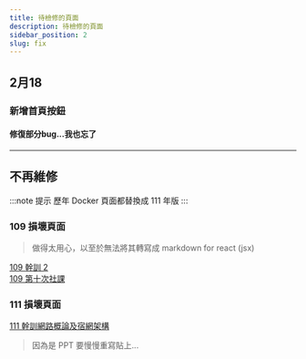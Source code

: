 ```yaml
---
title: 待檢修的頁面
description: 待檢修的頁面
sidebar_position: 2
slug: fix
---
```


## 2月18

### 新增首頁按鈕

#### 修復部分bug...我也忘了





-----
## 不再維修

:::note 提示
歷年 Docker 頁面都替換成 111 年版
:::

### 109 損壞頁面

> 做得太用心，以至於無法將其轉寫成 markdown for react (jsx)

[109 幹訓 2](/109/上學期/2020-11-21%20幹訓/2020-11-21%20Information%20Security)  
[109 第十次社課](/109/上學期/2020-12-23%20JS%20OPP)

### 111 損壞頁面

[111 幹訓網路概論及宿網架構](/111/上學期/2022-11-19%20網管幹訓/2022-11-20%20網路概論)

> 因為是 PPT 要慢慢重寫貼上...

